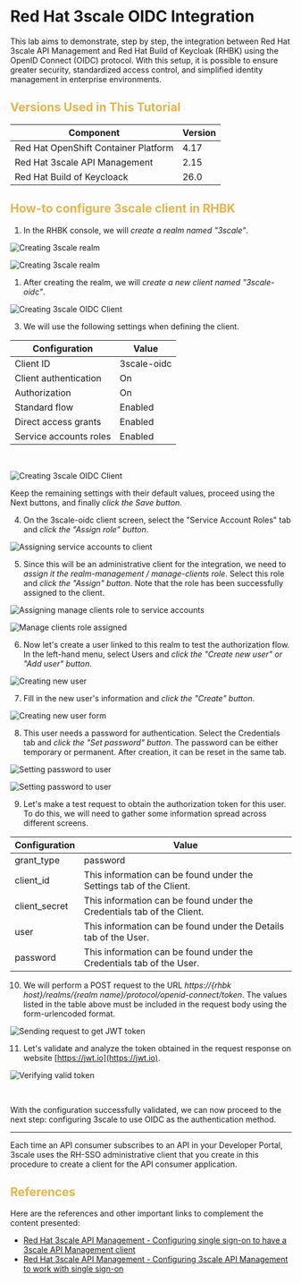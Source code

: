 # Red Hat 3scale OIDC Integration

This lab aims to demonstrate, step by step, the integration between Red Hat 3scale API Management and Red Hat Build of Keycloak (RHBK) using the OpenID Connect (OIDC) protocol. With this setup, it is possible to ensure greater security, standardized access control, and simplified identity management in enterprise environments.

### <h2 style="color: #e5b449;">Versions Used in This Tutorial</h2>

| Component                                   | Version |
|---------------------------------------------|---------|
| Red Hat OpenShift Container Platform        | 4.17    |
| Red Hat 3scale API Management               | 2.15    |
| Red Hat Build of Keycloack                  | 26.0    |

### <h2 style="color: #e5b449;">How-to configure 3scale client in RHBK</h2>

1. In the RHBK console, we will *create a realm named "3scale"*.

![Creating 3scale realm](../images/RHBK/12%20-%20Creating%203scale%20realm.png)

![Creating 3scale realm](../images/RHBK/13%20-%20Creating%203scale%20realm.png)

1. After creating the realm, we will *create a new client named "3scale-oidc"*.

![Creating 3scale OIDC Client](../images/RHBK/14%20-%20Creating%20client.png)

3. We will use the following settings when defining the client.

| Configuration                |     Value     |
|------------------------------|---------------|
| Client ID                    |  3scale-oidc  |
| Client authentication        |      On       |
| Authorization                |      On       |
| Standard flow                |    Enabled    |
| Direct access grants         |    Enabled    |
| Service accounts roles       |    Enabled    |

<br>

![Creating 3scale OIDC Client](../images/RHBK/15%20-%20Creating%20client.png)

Keep the remaining settings with their default values, proceed using the Next buttons, and finally *click the Save button*.

4. On the 3scale-oidc client screen, select the "Service Account Roles" tab and *click the "Assign role" button*.

![Assigning service accounts to client](../images/RHBK/16%20-%20Assigning%20manage%20clients%20role%20to%20client.png)

5. Since this will be an administrative client for the integration, we need to *assign it the realm-management / manage-clients role*. Select this role and *click the "Assign" button*. Note that the role has been successfully assigned to the client.

![Assigning manage clients role to service accounts](../images/RHBK/17%20-%20Assigning%20manage%20clients%20role%20to%20client.png)

![Manage clients role assigned](../images/RHBK/18%20-%20Role%20assigned.png)

6. Now let's create a user linked to this realm to test the authorization flow. In the left-hand menu, select Users and *click the "Create new user" or "Add user" button*.

![Creating new user](../images/RHBK/19%20-%20Create%20new%20user.png)

7. Fill in the new user's information and *click the "Create" button*.

![Creating new user form](../images/RHBK/20%20-%20Create%20new%20user%20form.png)

8. This user needs a password for authentication. Select the Credentials tab and *click the "Set password" button*. The password can be either temporary or permanent. After creation, it can be reset in the same tab.

![Setting password to user](../images/RHBK/21%20-%20Setting%20password%20to%20user.png)

![Setting password to user](../images/RHBK/22%20-%20Setting%20password%20to%20user.png)

9.  Let's make a test request to obtain the authorization token for this user. To do this, we will need to gather some information spread across different screens.

| Configuration                |    Value                                                                   |
|------------------------------|----------------------------------------------------------------------------|
| grant_type                   |    password                                                                |
| client_id                    |    This information can be found under the Settings tab of the Client.     |
| client_secret                |    This information can be found under the Credentials tab of the Client.  |
| user                         |    This information can be found under the Details tab of the User.        |
| password                     |    This information can be found under the Credentials tab of the User.    |

10. We will perform a POST request to the URL *https://{rhbk host}/realms/{realm name}/protocol/openid-connect/token*. The values listed in the table above must be included in the request body using the form-urlencoded format.

![Sending request to get JWT token](../images/RHBK/23%20-%20Sending%20request%20to%20get%20token.png)

11.  Let's validate and analyze the token obtained in the request response on website [https://jwt.io](https://jwt.io). 

![Verifying valid token](../images/RHBK/24%20-%20Verifying%20valid%20token.png)

<br>

With the configuration successfully validated, we can now proceed to the next step: configuring 3scale to use OIDC as the authentication method.



---

Each time an API consumer subscribes to an API in your Developer Portal, 3scale uses the RH-SSO administrative client that you create in this procedure to create a client for the API consumer application.


### <h2 style="color: #e5b449;">References</h2>

Here are the references and other important links to complement the content presented:

* [Red Hat 3scale API Management - Configuring single sign-on to have a 3scale API Management client](https://docs.redhat.com/en/documentation/red_hat_3scale_api_management/2.15/html/administering_the_api_gateway/integrating-threescale-with-an-openid-connect-identity-provider#configuring-rhsso-to-have-a-threescale-client_3scale-rhsso)
* [Red Hat 3scale API Management - Configuring 3scale API Management to work with single sign-on](https://docs.redhat.com/en/documentation/red_hat_3scale_api_management/2.15/html/administering_the_api_gateway/integrating-threescale-with-an-openid-connect-identity-provider#configuring-threescale-to-work-with-rhsso_3scale-rhsso)